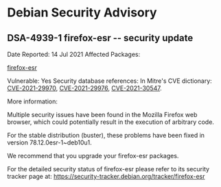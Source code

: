 
Debian Security Advisory
========================


DSA-4939-1 firefox-esr -- security update
-----------------------------------------



Date Reported:
14 Jul 2021
Affected Packages:

[firefox-esr](https://packages.debian.org/src:firefox-esr)

Vulnerable:
Yes
Security database references:
In Mitre's CVE dictionary: [CVE-2021-29970](https://security-tracker.debian.org/tracker/CVE-2021-29970), [CVE-2021-29976](https://security-tracker.debian.org/tracker/CVE-2021-29976), [CVE-2021-30547](https://security-tracker.debian.org/tracker/CVE-2021-30547).  

More information:

Multiple security issues have been found in the Mozilla Firefox
web browser, which could potentially result in the execution
of arbitrary code.


For the stable distribution (buster), these problems have been fixed in
version 78.12.0esr-1~deb10u1.


We recommend that you upgrade your firefox-esr packages.


For the detailed security status of firefox-esr please refer to
its security tracker page at:
<https://security-tracker.debian.org/tracker/firefox-esr>





